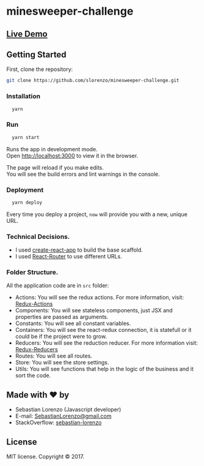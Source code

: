 # minesweeper-challenge


## [Live Demo](https://minesweeper-cnzzpdlgff.now.sh)


## Getting Started

First, clone the repository:

```bash
git clone https://github.com/slorenzo/minesweeper-challenge.git
```

### Installation

```sh
  yarn
```

### Run

```sh
  yarn start
```

Runs the app in development mode.<br>
Open [http://localhost:3000](http://localhost:3000) to view it in the browser.

The page will reload if you make edits.<br>
You will see the build errors and lint warnings in the console.

### Deployment

```sh
  yarn deploy
```

Every time you deploy a project, `now` will provide you with a new, unique URL.

### Technical Decisions.

- I used [create-react-app](https://github.com/facebookincubator/create-react-app) to build the base scaffold.
- I used [React-Router](https://reacttraining.com/react-router/web) to use different URLs.

### Folder Structure.

All the application code are in `src` folder:
- Actions: You will see the redux actions. For more information, visit: [Redux-Actions](http://redux.js.org/docs/basics/Actions.html)
- Components: You will see stateless components, just JSX and properties are passed as arguments.
- Constants: You will see all constant variables.
- Containers: You will see the react-redux connection, it is statefull or it could be if the project were to grow.
- Reducers: You will see the reduction reducer. For more information visit: [Redux-Reducers](http://redux.js.org/docs/basics/Reducers.html)
- Routes: You will see all routes.
- Store: You will see the store settings.
- Utils: You will see functions that help in the logic of the business and it sort the code.

## Made with ❤ by

- Sebastian Lorenzo (Javascript developer)
- E-mail: [SebastianLorenzo@gmail.com](mailto:SebastianLorenzo@gmail.com)
- StackOverflow: [sebastian-lorenzo](http://stackoverflow.com/users/1741027/sebastian-lorenzo?tab=profile)

## License

MIT license. Copyright © 2017.
